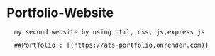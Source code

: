 # Portfolio-Website
<pre>
  my second website by using html, css, js,express js
</pre>

<pre>
  ##Portfolio : [(https://ats-portfolio.onrender.com)]
</pre>
